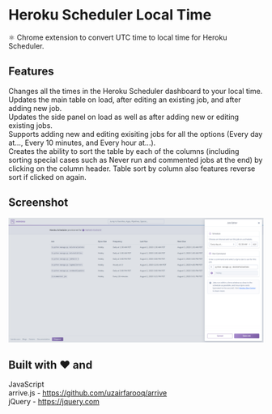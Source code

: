# Heroku Scheduler Local Time
:atom_symbol: Chrome extension to convert UTC time to local time for Heroku Scheduler.

## Features
Changes all the times in the Heroku Scheduler dashboard to your local time.\
Updates the main table on load, after editing an existing job, and after adding new job.\
Updates the side panel on load as well as after adding new or editing existing jobs.\
Supports adding new and editing exisiting jobs for all the options (Every day at..., Every 10 minutes, and Every hour at...).\
Creates the ability to sort the table by each of the columns (including sorting special cases such as Never run and commented jobs at the end) by clicking on the column header. Table sort by column also features reverse sort if clicked on again.

## Screenshot
![Heroku Scheduler Local Time Screenshot](/screenshots/localTimeExample1.1.0.png)

## Built with :heart: and
JavaScript\
arrive.js - https://github.com/uzairfarooq/arrive \
jQuery - https://jquery.com
